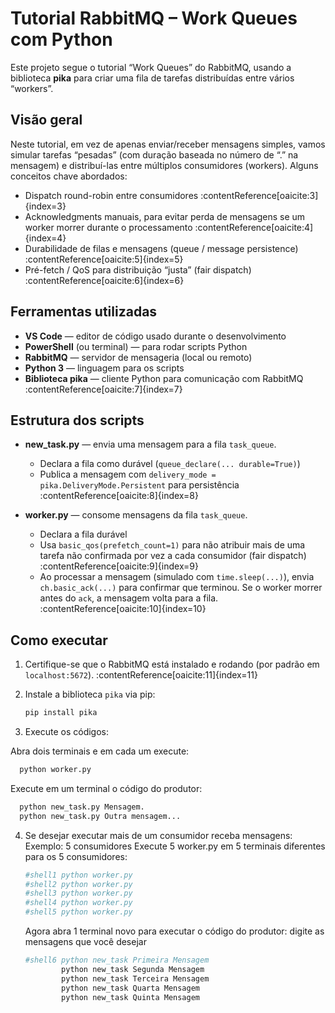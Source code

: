# Tutorial RabbitMQ – Work Queues com Python

Este projeto segue o tutorial “Work Queues” do RabbitMQ, usando a biblioteca **pika** para criar uma fila de tarefas distribuídas entre vários “workers”.

## Visão geral

Neste tutorial, em vez de apenas enviar/receber mensagens simples, vamos simular tarefas “pesadas” (com duração baseada no número de “.” na mensagem) e distribuí-las entre múltiplos consumidores (workers). 
Alguns conceitos chave abordados:

- Dispatch round-robin entre consumidores :contentReference[oaicite:3]{index=3}  
- Acknowledgments manuais, para evitar perda de mensagens se um worker morrer durante o processamento :contentReference[oaicite:4]{index=4}  
- Durabilidade de filas e mensagens (queue / message persistence) :contentReference[oaicite:5]{index=5}  
- Pré-fetch / QoS para distribuição “justa” (fair dispatch) :contentReference[oaicite:6]{index=6}  

## Ferramentas utilizadas

- **VS Code** — editor de código usado durante o desenvolvimento  
- **PowerShell** (ou terminal) — para rodar scripts Python  
- **RabbitMQ** — servidor de mensageria (local ou remoto)  
- **Python 3** — linguagem para os scripts  
- **Biblioteca pika** — cliente Python para comunicação com RabbitMQ :contentReference[oaicite:7]{index=7}  

## Estrutura dos scripts

- **new_task.py** — envia uma mensagem para a fila `task_queue`.  
  - Declara a fila como durável (`queue_declare(... durable=True)`)  
  - Publica a mensagem com `delivery_mode = pika.DeliveryMode.Persistent` para persistência :contentReference[oaicite:8]{index=8}  

- **worker.py** — consome mensagens da fila `task_queue`.  
  - Declara a fila durável  
  - Usa `basic_qos(prefetch_count=1)` para não atribuir mais de uma tarefa não confirmada por vez a cada consumidor (fair dispatch) :contentReference[oaicite:9]{index=9}  
  - Ao processar a mensagem (simulado com `time.sleep(...)`), envia `ch.basic_ack(...)` para confirmar que terminou. Se o worker morrer antes do `ack`, a mensagem volta para a fila. :contentReference[oaicite:10]{index=10}  

## Como executar

1. Certifique-se que o RabbitMQ está instalado e rodando (por padrão em `localhost:5672`). :contentReference[oaicite:11]{index=11}  
2. Instale a biblioteca `pika` via pip:

   ```bash
   pip install pika
3. Execute os códigos:

Abra dois terminais e em cada um execute:
  ```bash
    python worker.py
````
Execute em um terminal o código do produtor:
  ```bash
    python new_task.py Mensagem.
    python new_task.py Outra mensagem...
````
4. Se desejar executar mais de um consumidor receba mensagens:
   Exemplo: 5 consumidores
   Execute 5 worker.py em 5 terminais diferentes para os 5 consumidores:
   ```bash
   #shell1 python worker.py
   #shell2 python worker.py
   #shell3 python worker.py
   #shell4 python worker.py
   #shell5 python worker.py
   ````
   Agora abra 1 terminal novo para executar o código do produtor:
   digite as mensagens que você desejar

   ````bash
   #shell6 python new_task Primeira Mensagem
           python new_task Segunda Mensagem
           python new_task Terceira Mensagem
           python new_task Quarta Mensagem
           python new_task Quinta Mensagem
   ````
